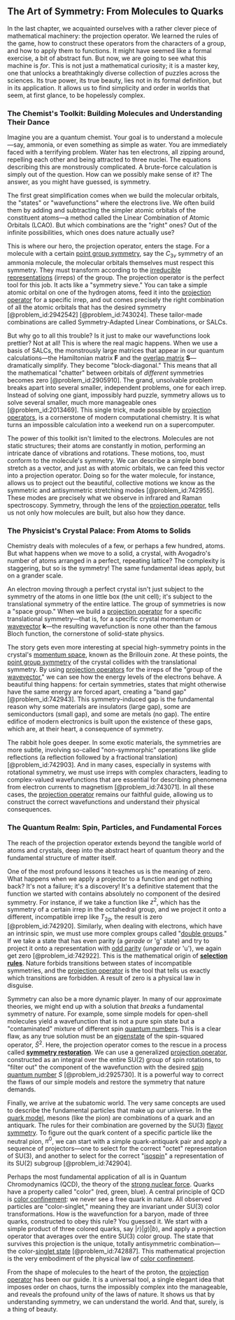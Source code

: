 ## The Art of Symmetry: From Molecules to Quarks

In the last chapter, we acquainted ourselves with a rather clever piece of mathematical machinery: the projection operator. We learned the rules of the game, how to construct these operators from the characters of a group, and how to apply them to functions. It might have seemed like a formal exercise, a bit of abstract fun. But now, we are going to see what this machine is *for*. This is not just a mathematical curiosity; it is a master key, one that unlocks a breathtakingly diverse collection of puzzles across the sciences. Its true power, its true beauty, lies not in its formal definition, but in its application. It allows us to find simplicity and order in worlds that seem, at first glance, to be hopelessly complex.

### The Chemist's Toolkit: Building Molecules and Understanding Their Dance

Imagine you are a quantum chemist. Your goal is to understand a molecule—say, ammonia, or even something as simple as water. You are immediately faced with a terrifying problem. Water has ten electrons, all zipping around, repelling each other and being attracted to three nuclei. The equations describing this are monstrously complicated. A brute-force calculation is simply out of the question. How can we possibly make sense of it? The answer, as you might have guessed, is symmetry.

The first great simplification comes when we build the molecular orbitals, the "states" or "wavefunctions" where the electrons live. We often build them by adding and subtracting the simpler atomic orbitals of the constituent atoms—a method called the Linear Combination of Atomic Orbitals (LCAO). But which combinations are the "right" ones? Out of the infinite possibilities, which ones does nature actually use?

This is where our hero, the projection operator, enters the stage. For a molecule with a certain [point group symmetry](@article_id:140736), say the $C_{3v}$ symmetry of an ammonia molecule, the molecular orbitals themselves must respect this symmetry. They must transform according to the [irreducible representations](@article_id:137690) (irreps) of the group. The projection operator is the perfect tool for this job. It acts like a "symmetry sieve." You can take a simple atomic orbital on one of the hydrogen atoms, feed it into the [projection operator](@article_id:142681) for a specific irrep, and out comes precisely the right combination of all the atomic orbitals that has the desired symmetry [@problem_id:2942542] [@problem_id:743024]. These tailor-made combinations are called Symmetry-Adapted Linear Combinations, or SALCs.

But why go to all this trouble? Is it just to make our wavefunctions look prettier? Not at all! This is where the real magic happens. When we use a basis of SALCs, the monstrously large matrices that appear in our quantum calculations—the Hamiltonian matrix $\mathbf{F}$ and the [overlap matrix](@article_id:268387) $\mathbf{S}$—dramatically simplify. They become "block-diagonal." This means that all the mathematical "chatter" between orbitals of *different* symmetries becomes zero [@problem_id:2905910]. The grand, unsolvable problem breaks apart into several smaller, independent problems, one for each irrep. Instead of solving one giant, impossibly hard puzzle, symmetry allows us to solve several smaller, much more manageable ones [@problem_id:2013469]. This single trick, made possible by [projection operators](@article_id:153648), is a cornerstone of modern computational chemistry. It is what turns an impossible calculation into a weekend run on a supercomputer.

The power of this toolkit isn't limited to the electrons. Molecules are not static structures; their atoms are constantly in motion, performing an intricate dance of vibrations and rotations. These motions, too, must conform to the molecule's symmetry. We can describe a simple bond stretch as a vector, and just as with atomic orbitals, we can feed this vector into a projection operator. Doing so for the water molecule, for instance, allows us to project out the beautiful, collective motions we know as the symmetric and antisymmetric stretching modes [@problem_id:742955]. These modes are precisely what we observe in infrared and Raman spectroscopy. Symmetry, through the lens of the [projection operator](@article_id:142681), tells us not only how molecules are built, but also how they dance.

### The Physicist's Crystal Palace: From Atoms to Solids

Chemistry deals with molecules of a few, or perhaps a few hundred, atoms. But what happens when we move to a solid, a crystal, with Avogadro's number of atoms arranged in a perfect, repeating lattice? The complexity is staggering, but so is the symmetry! The same fundamental ideas apply, but on a grander scale.

An electron moving through a perfect crystal isn't just subject to the symmetry of the atoms in one little box (the unit cell); it's subject to the translational symmetry of the entire lattice. The group of symmetries is now a "space group." When we build a [projection operator](@article_id:142681) for a specific translational symmetry—that is, for a specific crystal momentum or [wavevector](@article_id:178126) $\mathbf{k}$—the resulting wavefunction is none other than the famous Bloch function, the cornerstone of solid-state physics.

The story gets even more interesting at special high-symmetry points in the crystal's [momentum space](@article_id:148442), known as the Brillouin zone. At these points, the [point group symmetry](@article_id:140736) of the crystal collides with the translational symmetry. By using [projection operators](@article_id:153648) for the irreps of the "group of the [wavevector](@article_id:178126)," we can see how the energy levels of the electrons behave. A beautiful thing happens: for certain symmetries, states that might otherwise have the same energy are forced apart, creating a "band gap" [@problem_id:742943]. This symmetry-induced gap is the fundamental reason why some materials are insulators (large gap), some are semiconductors (small gap), and some are metals (no gap). The entire edifice of modern electronics is built upon the existence of these gaps, which are, at their heart, a consequence of symmetry.

The rabbit hole goes deeper. In some exotic materials, the symmetries are more subtle, involving so-called "non-symmorphic" operations like glide reflections (a reflection followed by a fractional translation) [@problem_id:742903]. And in many cases, especially in systems with rotational symmetry, we must use irreps with complex characters, leading to complex-valued wavefunctions that are essential for describing phenomena from electron currents to magnetism [@problem_id:743071]. In all these cases, the [projection operator](@article_id:142681) remains our faithful guide, allowing us to construct the correct wavefunctions and understand their physical consequences.

### The Quantum Realm: Spin, Particles, and Fundamental Forces

The reach of the projection operator extends beyond the tangible world of atoms and crystals, deep into the abstract heart of quantum theory and the fundamental structure of matter itself.

One of the most profound lessons it teaches us is the meaning of zero. What happens when we apply a projector to a function and get nothing back? It's not a failure; it's a discovery! It's a definitive statement that the function we started with contains absolutely no component of the desired symmetry. For instance, if we take a function like $z^2$, which has the symmetry of a certain irrep in the octahedral group, and we project it onto a different, incompatible irrep like $T_{2g}$, the result is zero [@problem_id:742920]. Similarly, when dealing with electrons, which have an intrinsic spin, we must use more complex groups called "[double groups](@article_id:186865)." If we take a state that has even parity (a *gerade* or 'g' state) and try to project it onto a representation with [odd parity](@article_id:175336) (*ungerade* or 'u'), we again get zero [@problem_id:742922]. This is the mathematical origin of **[selection rules](@article_id:140290)**. Nature forbids transitions between states of incompatible symmetries, and the [projection operator](@article_id:142681) is the tool that tells us exactly which transitions are forbidden. A result of zero is a physical law in disguise.

Symmetry can also be a more dynamic player. In many of our approximate theories, we might end up with a solution that *breaks* a fundamental symmetry of nature. For example, some simple models for open-shell molecules yield a wavefunction that is not a pure spin state but a "contaminated" mixture of different spin [quantum numbers](@article_id:145064). This is a clear flaw, as any true solution must be an [eigenstate](@article_id:201515) of the spin-squared operator, $\hat{S}^2$. Here, the projection operator comes to the rescue in a process called **[symmetry restoration](@article_id:180980)**. We can use a generalized [projection operator](@article_id:142681), constructed as an integral over the entire SU(2) group of spin rotations, to "filter out" the component of the wavefunction with the desired [spin quantum number](@article_id:142056) $S$ [@problem_id:2925730]. It is a powerful way to correct the flaws of our simple models and restore the symmetry that nature demands.

Finally, we arrive at the subatomic world. The very same concepts are used to describe the fundamental particles that make up our universe. In the [quark model](@article_id:147269), mesons (like the pion) are combinations of a quark and an antiquark. The rules for their combination are governed by the SU(3) [flavor symmetry](@article_id:152357). To figure out the quark content of a specific particle like the neutral pion, $\pi^0$, we can start with a simple quark-antiquark pair and apply a sequence of projectors—one to select for the correct "octet" representation of SU(3), and another to select for the correct "[isospin](@article_id:156020)" a representation of its SU(2) subgroup [@problem_id:742904].

Perhaps the most fundamental application of all is in Quantum Chromodynamics (QCD), the theory of the [strong nuclear force](@article_id:158704). Quarks have a property called "color" (red, green, blue). A central principle of QCD is [color confinement](@article_id:153571): we never see a free quark in nature. All observed particles are "color-singlet," meaning they are invariant under SU(3) color transformations. How is the wavefunction for a baryon, made of three quarks, constructed to obey this rule? You guessed it. We start with a simple product of three colored quarks, say $|r\rangle|g\rangle|b\rangle$, and apply a projection operator that averages over the entire SU(3) color group. The state that survives this projection is the unique, totally antisymmetric combination—the color-[singlet state](@article_id:154234) [@problem_id:742887]. This mathematical projection is the very embodiment of the physical law of [color confinement](@article_id:153571).

From the shape of molecules to the heart of the proton, the [projection operator](@article_id:142681) has been our guide. It is a universal tool, a single elegant idea that imposes order on chaos, turns the impossibly complex into the manageable, and reveals the profound unity of the laws of nature. It shows us that by understanding symmetry, we can understand the world. And that, surely, is a thing of beauty.